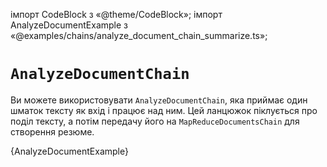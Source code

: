 імпорт CodeBlock з «@theme/CodeBlock»; імпорт AnalyzeDocumentExample з «@examples/chains/analyze_document_chain_summarize.ts»;

#  `AnalyzeDocumentChain`

Ви можете використовувати `AnalyzeDocumentChain`, яка приймає один шматок тексту як вхід і працює над ним. Цей ланцюжок піклується про поділ тексту, а потім передачу його на `MapReduceDocumentsChain` для створення резюме.

<CodeBlock language="typescript">{AnalyzeDocumentExample}</CodeBlock>
